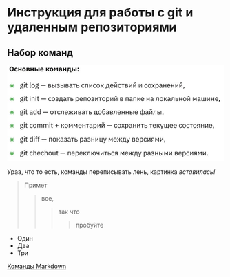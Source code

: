 # Инструкция для работы с git и удаленным репозиториями 

## Набор команд

![Основные команды](Screen1.jpg)


Ураа, что то есть, команды переписывать лень, картинка *вставилась!*

>Примет 
>>все, 
>>>так что 
>>>>пробуйте

+ Один
+ Два
+ Три


[Команды Markdown](https://gist.github.com/Jekins/2bf2d0638163f1294637)